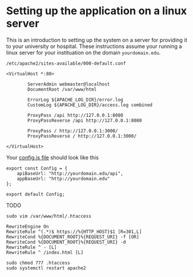 # Setting up the application on a linux server

This is an introduction to setting up the system on a server for providing it to your university or hospital.
These instructions assume your running a linux server for your instituation on the domain `yourdomain.edu`.

`/etc/apache2/sites-available/000-default.conf`

```
<VirtualHost *:80>

        ServerAdmin webmaster@localhost
        DocumentRoot /var/www/html

        ErrorLog ${APACHE_LOG_DIR}/error.log
        CustomLog ${APACHE_LOG_DIR}/access.log combined

        ProxyPass /api http://127.0.0.1:8080
        ProxyPassReverse /api http://127.0.0.1:8080

        ProxyPass / http://127.0.0.1:3000/
        ProxyPassReverse / http://127.0.0.1:3000/

</VirtualHost>

```
Your [config.js file](tool/web/src/config.js) should look like this
```
export const Config = { 
	apiBaseUrl: "http://yourdomain.edu/api",
	appBaseUrl: "http://yourdomain.edu"
};

export default Config;
```

TODO

```
sudo vim /var/www/html/.htaccess    

RewriteEngine On  
RewriteRule ^(.*)$ https://%{HTTP_HOST}$1 [R=301,L]
RewriteCond %{DOCUMENT_ROOT}%{REQUEST_URI} -f [OR]
RewriteCond %{DOCUMENT_ROOT}%{REQUEST_URI} -d
RewriteRule ^ - [L]
RewriteRule ^ /index.html [L]

sudo chmod 777 .htaccess
sudo systemctl restart apache2
```
